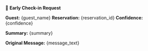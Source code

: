🔔 **Early Check-in Request**

**Guest:** {guest_name}
**Reservation:** {reservation_id}
**Confidence:** {confidence}

**Summary:**
{summary}

**Original Message:**
{message_text}
